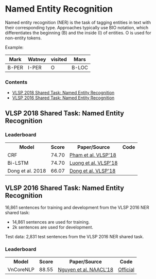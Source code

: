 # Named Entity Recognition

Named entity recognition (NER) is the task of tagging entities in text with their corresponding type. Approaches typically use BIO notation, which differentiates the beginning (B) and the inside (I) of entities. O is used for non-entity tokens.

Example:

| Mark | Watney | visited | Mars |
| --- | ---| --- | --- |
| B-PER | I-PER | O | B-LOC |

### Contents

* [VLSP 2018 Shared Task: Named Entity Recognition](#vlsp-2018-shared-task-named-entity-recognition)
* [VLSP 2016 Shared Task: Named Entity Recognition](#vlsp-2016-shared-task-named-entity-recognition)

## VLSP 2018 Shared Task: Named Entity Recognition

### Leaderboard

<table>
  <tr>
    <th>Model</th>
    <th>Score</th>
    <th>Paper/Source</th>
    <th>Code</th>
  </tr>
  <tr>
    <td>CRF</td>
    <td>74.70</td>
    <td><a href="https://arxiv.org/pdf/1803.08463.pdf">Pham et al. VLSP'18</a></td>
    <td></td>
  </tr>
  <tr>
    <td>Bi-LSTM</td>
    <td>74.70</td>
    <td><a href="https://drive.google.com/file/d/1tLPn6DZgJ1QbyINJPZ69lF1aSPLV0HWE/view?usp=sharing">Luong et al. VLSP'18</a></td>
    <td></td>
  </tr>
  <tr>
    <td>Dong et al. 2018</td>
    <td>66.07</td>
    <td><a href="https://drive.google.com/file/d/10FPPK2dtGmG0iLlaSuCeclwfRa5G1mOE/view?usp=sharing">Dong et al. VLSP'18</a></td>
    <td></td>
  </tr>
</table>


## VLSP 2016 Shared Task: Named Entity Recognition

16,861 sentences for training and development from the VLSP 2016 NER shared task:

* 14,861 sentences are used for training.
* 2k sentences are used for development.

Test data: 2,831 test sentences from the VLSP 2016 NER shared task.

### Leaderboard

<table>
  <tr>
    <th>Model</th>
    <th>Score</th>
    <th>Paper/Source</th>
    <th>Code</th>
  </tr>
  <tr>
    <td>VnCoreNLP</td>
    <td>88.55</td>
    <td><a href="http://aclweb.org/anthology/N18-5012">Nguyen et al. NAACL'18</a></td>
    <td><a href="https://github.com/vncorenlp/VnCoreNLP">Official</a></td>
  </tr>
</table>

